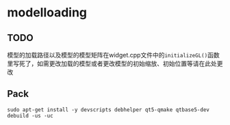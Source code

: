 # modelloading

## TODO
模型的加载路径以及模型的模型矩阵在widget.cpp文件中的`initializeGL()`函数里写死了，如需更改加载的模型或者更改模型的初始缩放、初始位置等请在此处更改

## Pack
```
sudo apt-get install -y devscripts debhelper qt5-qmake qtbase5-dev
debuild -us -uc
```
